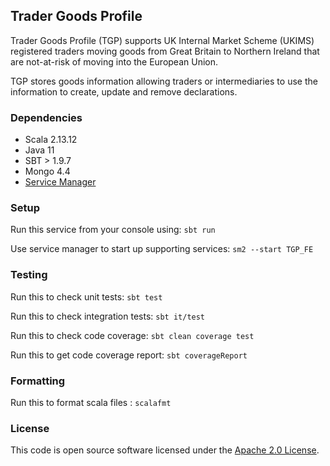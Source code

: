 
## Trader Goods Profile

Trader Goods Profile (TGP) supports UK Internal Market Scheme (UKIMS) registered traders moving goods from Great Britain to Northern Ireland that are not-at-risk of moving into the European Union.

TGP stores goods information allowing traders or intermediaries to use the information to create, update and remove declarations.

### Dependencies

- Scala 2.13.12
- Java 11
- SBT > 1.9.7
- Mongo 4.4
- [Service Manager](https://github.com/hmrc/sm2)

### Setup

Run this service from your console using: `sbt run`

Use service manager to start up supporting services: `sm2 --start TGP_FE` 

### Testing

Run this to check unit tests: `sbt test`

Run this to check integration tests: `sbt it/test`

Run this to check code coverage: `sbt clean coverage test`

Run this to get code coverage report: `sbt coverageReport`

### Formatting

Run this to format scala files : `scalafmt`

### License

This code is open source software licensed under the [Apache 2.0 License]("http://www.apache.org/licenses/LICENSE-2.0.html").
